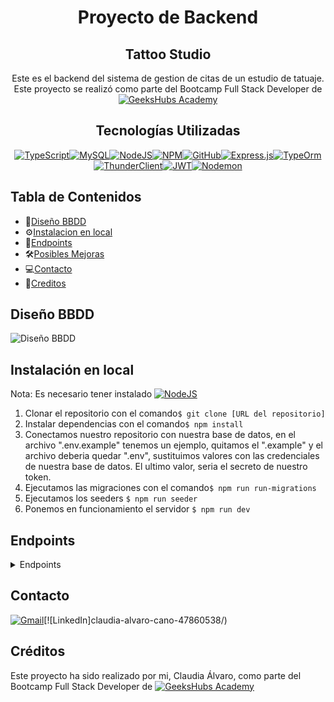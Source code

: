 <div align=center>

# Proyecto de Backend
## Tattoo Studio

 Este es el backend del sistema de gestion de citas de un estudio de tatuaje. Este proyecto se realizó como parte del Bootcamp Full Stack Developer de [![GeeksHubs Academy](https://img.shields.io/badge/GeeksHubs_Academy-%23F40D12?style=for-the-badge&color=%23F40D12)](https://geekshubsacademy.com/)


## Tecnologías Utilizadas

[![TypeScript](https://img.shields.io/badge/typescript-%23007ACC.svg?style=for-the-badge&logo=typescript&logoColor=white)](https://www.typescriptlang.org/)[![MySQL](https://img.shields.io/badge/mysql-%2300f.svg?style=for-the-badge&logo=mysql&logoColor=white)](https://www.mysql.com/)[![NodeJS](https://img.shields.io/badge/node.js-6DA55F?style=for-the-badge&logo=node.js&logoColor=white)](https://nodejs.org/en)[![NPM](https://img.shields.io/badge/NPM-%23CB3837.svg?style=for-the-badge&logo=npm&logoColor=white)](https://www.npmjs.com/)[![GitHub](https://img.shields.io/badge/github-%23121011.svg?style=for-the-badge&logo=github&logoColor=white)](https://github.com/)[![Express.js](https://img.shields.io/badge/express.js-%23404d59.svg?style=for-the-badge&logo=express&logoColor=%2361DAFB)](https://expressjs.com/)[![TypeOrm](https://img.shields.io/badge/TypeOrm-%23C70D2C?style=for-the-badge&color=%23C70D2C)](https://typeorm.io/)[![ThunderClient](https://img.shields.io/badge/Thunder_Client-%237A1FA2?style=for-the-badge)](https://www.thunderclient.com/)[![JWT](https://img.shields.io/badge/JWT-black?style=for-the-badge&logo=JSON%20web%20tokens)](https://jwt.io/)[![Nodemon](https://img.shields.io/badge/NODEMON-%23323330.svg?style=for-the-badge&logo=nodemon&logoColor=%BBDEAD)](https://nodemon.io/)
</div>

## Tabla de Contenidos
- 🧾[Diseño BBDD](#diseño-bbdd)
- ⚙️[Instalacion en local](#einstalacion-en-local)
- 🎯[Endpoints](#endpoints)
- 🛠️[Posibles Mejoras](#posibles-mejoras)
- 💻[Contacto](#contacto)
- 🪪[Creditos](#creditos)


## Diseño BBDD
![Diseño BBDD](.//img/Captura%20de%20pantalla%202024-03-05%20223252.png)

## Instalación en local
Nota: Es necesario tener instalado [![NodeJS](https://img.shields.io/badge/node.js-6DA55F?style=for-the-badge&logo=node.js&logoColor=white)](https://nodejs.org/en)

1. Clonar el repositorio con el comando`$ git clone [URL del repositorio]`
2. Instalar dependencias con el comando` $ npm install `
3. Conectamos nuestro repositorio con nuestra base de datos, en el archivo ".env.example" tenemos un ejemplo, quitamos el ".example" y el archivo deberia quedar ".env", sustituimos valores con las credenciales de nuestra base de datos. El ultimo valor, seria el secreto de nuestro token.
4. Ejecutamos las migraciones con el comando`$ npm run run-migrations`
5. Ejecutamos los seeders `$ npm run seeder`
6. Ponemos en funcionamiento el servidor `$ npm run dev`

## Endpoints
<details>
<summary> Endpoints </summary>
- AUTH

    - REGISTER

            POST http://localhost:4000/api/auth/register
        body:
            {
                "email": "paola@paola.com",
                "password": "123456"
                
            }
    La contraseña debe tener 6 carácteres
        
    - LOGIN

            POST http://localhost:4000/api/login
        body:
            {
                "email": "paola@paola.com",
                "password": "123456"
            }

        Usuarios creados:
        SUPERADMIN:
        email: superadmin@superadmin.com
        password: 12345678
        ADMIN: 
        email: admin@admin.com
        password: 12345678

-USERS

    -GET
             GET http://localhost:4000/api/users

    El usuario tiene que ser super_admin para ver todos los usuarios
            
            
    -GET PROFILE


        GET http://localhost:4000/api/users/profile

    El usuario podrá ver su propio perfil


    - UPDATE PROFILE      
           
        PUT http://localhost:4000/api/users/profile

    El usuario podrá modificar su propio perfil, cambiando los campos que considere necesario (excepto el email y contraseña):
            {
                "firstName":"Daniel",
                "lastName": "Tarazona"
            }


-APPOINTMENTS


    - CREATE APPOINTMENT

            POST http://localhost:4000/api/auth//appointments
        body:
            {
                "serviceId":3,
                "appoinmentDate":"2024-03-05"
  
            }

    - GET SINGLE APPOINTMENT

          GET http://localhost:4000/api/auth//appointments/id

    El usuario puede ver una cita en concreto


    - GET MY APPOINTMENTS

            GET http://localhost:4000/api/auth//appointments

    El usuario puede ver todas las citas que tiene creadas

-SERVICES

    -GET

            GET http://localhost:4000/api/services

    -POST SERVICE

            POST http://localhost:4000/api/services

            El usuario tiene que ser super_admin para crear servicios del estudio

    -UPDATE SERVICE

         PUT   http://localhost:4000/api/services

            {
            "serviceName": "Restauración y rejuvenecimiento de trabajos ",
            "description": "Nos especializamos en la restauración y rejuvenecimiento de tatuajes existentes. Nuestros expertos trabajan para mejorar y renovar tatuajes antiguos, devolviéndoles su vitalidad."
            }



</details>

## Contacto

[![Gmail](https://img.shields.io/badge/Gmail-D14836?style=for-the-badge&logo=gmail&logoColor=white)](mailto:claudiaalvaro17@gmail.com)[![LinkedIn]claudia-alvaro-cano-47860538/)

## Créditos
Este proyecto ha sido realizado por mi, Claudia Álvaro, como parte del Bootcamp Full Stack Developer de [![GeeksHubs Academy](https://img.shields.io/badge/GeeksHubs_Academy-%23F40D12?style=for-the-badge&color=%23F40D12)](https://geekshubsacademy.com/)


